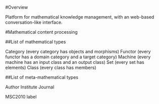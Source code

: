 
#Overview

Platform for mathematical knowledge management, with an web-based conversation-like interface. 

#Mathematical content processing

##List of mathematical types

Category (every category has objects and morphisms)
Functor (every functor has a domain category and a target category)
Machine (every machine has an input class and an output class)
Set (every set has elements)
Class (every class has members)




##List of meta-mathematical types

Author
Institute
Journal

MSC2010 label



